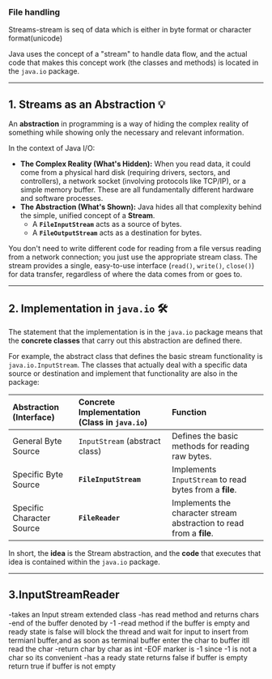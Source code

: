 ### File handling

Streams-stream is seq of data which is either in byte format or character format(unicode)

Java uses the concept of a "stream" to handle data flow, and the actual code that makes this concept work (the classes and methods) is located in the `java.io` package.

---

## 1. Streams as an Abstraction 💡

An **abstraction** in programming is a way of hiding the complex reality of something while showing only the necessary and relevant information.

In the context of Java I/O:

* **The Complex Reality (What's Hidden):** When you read data, it could come from a physical hard disk (requiring drivers, sectors, and controllers), a network socket (involving protocols like TCP/IP), or a simple memory buffer. These are all fundamentally different hardware and software processes.
* **The Abstraction (What's Shown):** Java hides all that complexity behind the simple, unified concept of a **Stream**.
    * A **`FileInputStream`** acts as a source of bytes.
    * A **`FileOutputStream`** acts as a destination for bytes.

You don't need to write different code for reading from a file versus reading from a network connection; you just use the appropriate stream class. The stream provides a single, easy-to-use interface (`read()`, `write()`, `close()`) for data transfer, regardless of where the data comes from or goes to. 

---

## 2. Implementation in `java.io` 🛠️

The statement that the implementation is in the `java.io` package means that the **concrete classes** that carry out this abstraction are defined there.

For example, the abstract class that defines the basic stream functionality is `java.io.InputStream`. The classes that actually deal with a specific data source or destination and implement that functionality are also in the package:

| Abstraction (Interface) | Concrete Implementation (Class in `java.io`) | Function |
| :--- | :--- | :--- |
| General Byte Source | `InputStream` (abstract class) | Defines the basic methods for reading raw bytes. |
| Specific Byte Source | **`FileInputStream`** | Implements `InputStream` to read bytes from a **file**. |
| Specific Character Source | **`FileReader`** | Implements the character stream abstraction to read from a **file**. |

In short, the **idea** is the Stream abstraction, and the **code** that executes that idea is contained within the `java.io` package.



---
## 3.InputStreamReader

-takes an Input stream extended class
-has read method and returns chars
-end of the buffer denoted by -1
-read method if the buffer is empty and ready state is false will block the thread and wait for input to insert from termianl buffer,and as soon as terminal buffer enter the char to buffer itll read the char
-return char by char as int
-EOF marker is -1 since -1 is not a char so its convenient
-has a ready state returns false if buffer is empty return true if buffer is not empty
